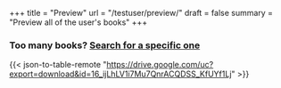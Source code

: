 
+++
title = "Preview"
url = "/testuser/preview/"
draft = false
summary = "Preview all of the user's books"
+++

### Too many books? [Search for a specific one](/testuser/search/)
{{< json-to-table-remote "https://drive.google.com/uc?export=download&id=16_ijLhLV1i7Mu7QnrACQDSS_KfUYf1Lj" >}}




